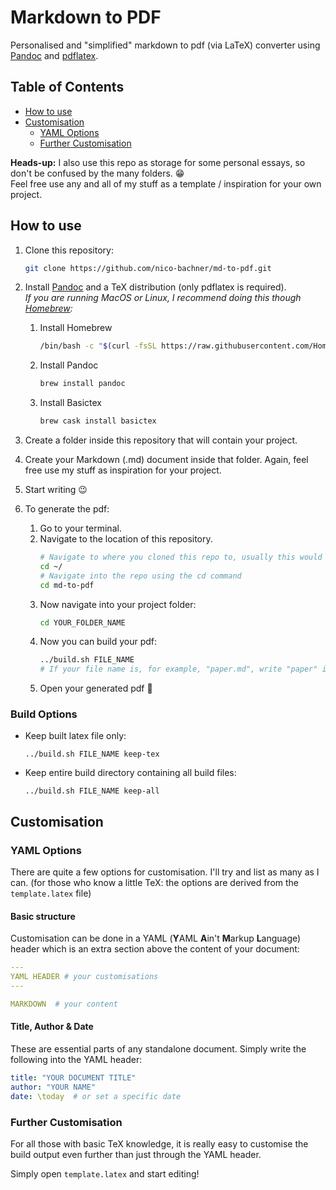 # Markdown to PDF

Personalised and "simplified" markdown to pdf (via LaTeX) converter using [Pandoc](https://pandoc.org) and [pdflatex](https://www.latex-project.org).

## Table of Contents
- [How to use](#How-to-use)
- [Customisation](#Customisation)
    - [YAML Options](#YAML-Options)
    - [Further Customisation](#Further-Customisation)

**Heads-up:** I also use this repo as storage for some personal essays, so don't be confused by the many folders. :grin: \
Feel free use any and all of my stuff as a template / inspiration for your own project.

## How to use

1. Clone this repository:
    ``` sh
    git clone https://github.com/nico-bachner/md-to-pdf.git
    ```
0. Install [Pandoc](https://pandoc.org/installing.html) and a TeX distribution (only pdflatex is required). \
*If you are running MacOS or Linux, I recommend doing this though [Homebrew](https://brew.sh):*

    1. Install Homebrew
        ``` sh
        /bin/bash -c "$(curl -fsSL https://raw.githubusercontent.com/Homebrew/install/master/install.sh)"
        ```
    2. Install Pandoc
        ``` sh
        brew install pandoc
        ```
    3. Install Basictex
        ``` sh
        brew cask install basictex
        ```
0. Create a folder inside this repository that will contain your project.
0. Create your Markdown (.md) document inside that folder. Again, feel free use my stuff as inspiration for your project.
0. Start writing :wink:
0. To generate the pdf:
    1. Go to your terminal.
    0. Navigate to the location of this repository.
        ```sh
        # Navigate to where you cloned this repo to, usually this would be in your home folder
        cd ~/
        # Navigate into the repo using the cd command
        cd md-to-pdf
        ```
    0. Now navigate into your project folder:
        ``` sh
        cd YOUR_FOLDER_NAME
        ```
    0. Now you can build your pdf:
        ``` sh
        ../build.sh FILE_NAME
        # If your file name is, for example, "paper.md", write "paper" instead of FILE_NAME
        ```
    0. Open your generated pdf :tada:



### Build Options
- Keep built latex file only:
    ```
    ../build.sh FILE_NAME keep-tex
    ```
- Keep entire build directory containing all build files: 
    ```
    ../build.sh FILE_NAME keep-all
    ```

## Customisation
### YAML Options
There are quite a few options for customisation. I'll try and list as many as I can. (for those who know a little TeX: the options are derived from the `template.latex` file)

#### Basic structure
Customisation can be done in a YAML (**Y**AML **A**in't **M**arkup **L**anguage) header which is an extra section above the content of your document:
``` YAML
---
YAML HEADER # your customisations
---

MARKDOWN  # your content
```

#### Title, Author & Date
These are essential parts of any standalone document. Simply write the following into the YAML header:
``` YAML
title: "YOUR DOCUMENT TITLE"
author: "YOUR NAME"
date: \today  # or set a specific date
```

### Further Customisation
For all those with basic TeX knowledge, it is really easy to customise the build output even further than just through the YAML header.

Simply open `template.latex` and start editing!
